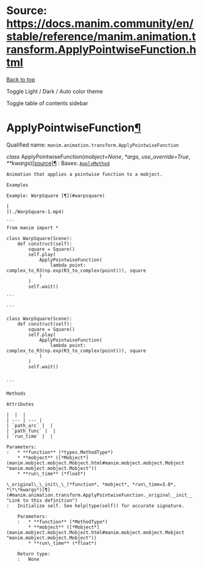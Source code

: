 # Source: https://docs.manim.community/en/stable/reference/manim.animation.transform.ApplyPointwiseFunction.html

[Back to top](#)

Toggle Light / Dark / Auto color theme

Toggle table of contents sidebar

ApplyPointwiseFunction[¶](#applypointwisefunction "Link to this heading")
=========================================================================

Qualified name: `manim.animation.transform.ApplyPointwiseFunction`

*class* ApplyPointwiseFunction(*mobject=None*, *\*args*, *use\_override=True*, *\*\*kwargs*)[[source]](../_modules/manim/animation/transform.html#ApplyPointwiseFunction)[¶](#manim.animation.transform.ApplyPointwiseFunction "Link to this definition")
:   Bases: [`ApplyMethod`](manim.animation.transform.ApplyMethod.html#manim.animation.transform.ApplyMethod "manim.animation.transform.ApplyMethod")

    Animation that applies a pointwise function to a mobject.

    Examples

    Example: WarpSquare [¶](#warpsquare)

    [
    ](./WarpSquare-1.mp4)

    ```
    from manim import *

    class WarpSquare(Scene):
        def construct(self):
            square = Square()
            self.play(
                ApplyPointwiseFunction(
                    lambda point: complex_to_R3(np.exp(R3_to_complex(point))), square
                )
            )
            self.wait()

    ```

    ```

    class WarpSquare(Scene):
        def construct(self):
            square = Square()
            self.play(
                ApplyPointwiseFunction(
                    lambda point: complex_to_R3(np.exp(R3_to_complex(point))), square
                )
            )
            self.wait()


    ```

    Methods

    Attributes

    |  |  |
    | --- | --- |
    | `path_arc` |  |
    | `path_func` |  |
    | `run_time` |  |

    Parameters:
    :   * **function** (*types.MethodType*)
        * **mobject** ([*Mobject*](manim.mobject.mobject.Mobject.html#manim.mobject.mobject.Mobject "manim.mobject.mobject.Mobject"))
        * **run\_time** (*float*)

    \_original\_\_init\_\_(*function*, *mobject*, *run\_time=3.0*, *\*\*kwargs*)[¶](#manim.animation.transform.ApplyPointwiseFunction._original__init__ "Link to this definition")
    :   Initialize self. See help(type(self)) for accurate signature.

        Parameters:
        :   * **function** (*MethodType*)
            * **mobject** ([*Mobject*](manim.mobject.mobject.Mobject.html#manim.mobject.mobject.Mobject "manim.mobject.mobject.Mobject"))
            * **run\_time** (*float*)

        Return type:
        :   None